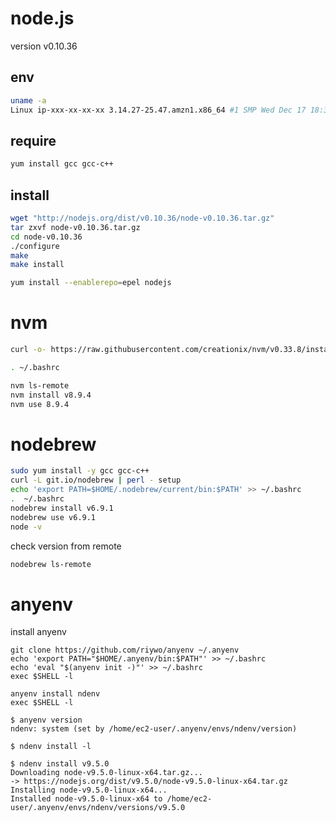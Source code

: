 # node.js

version v0.10.36  
## env
```bash
uname -a
Linux ip-xxx-xx-xx-xx 3.14.27-25.47.amzn1.x86_64 #1 SMP Wed Dec 17 18:36:15 UTC 2014 x86_64 x86_64 x86_64 GNU/Linux
```

## require
```bash
yum install gcc gcc-c++

```

## install

```bash
wget "http://nodejs.org/dist/v0.10.36/node-v0.10.36.tar.gz"
tar zxvf node-v0.10.36.tar.gz
cd node-v0.10.36
./configure
make
make install
```

```bash
yum install --enablerepo=epel nodejs
```


# nvm

```bash
curl -o- https://raw.githubusercontent.com/creationix/nvm/v0.33.8/install.sh | bash

. ~/.bashrc

nvm ls-remote
nvm install v8.9.4
nvm use 8.9.4
```
# nodebrew
```bash
sudo yum install -y gcc gcc-c++
curl -L git.io/nodebrew | perl - setup
echo 'export PATH=$HOME/.nodebrew/current/bin:$PATH' >> ~/.bashrc
.  ~/.bashrc
nodebrew install v6.9.1
nodebrew use v6.9.1
node -v
```
check version from remote
```bash
nodebrew ls-remote
```

# anyenv

install anyenv
```
git clone https://github.com/riywo/anyenv ~/.anyenv
echo 'export PATH="$HOME/.anyenv/bin:$PATH"' >> ~/.bashrc
echo 'eval "$(anyenv init -)"' >> ~/.bashrc
exec $SHELL -l
```
```
anyenv install ndenv
exec $SHELL -l
```
```
$ anyenv version
ndenv: system (set by /home/ec2-user/.anyenv/envs/ndenv/version)
```
```
$ ndenv install -l
```
```
$ ndenv install v9.5.0
Downloading node-v9.5.0-linux-x64.tar.gz...
-> https://nodejs.org/dist/v9.5.0/node-v9.5.0-linux-x64.tar.gz
Installing node-v9.5.0-linux-x64...
Installed node-v9.5.0-linux-x64 to /home/ec2-user/.anyenv/envs/ndenv/versions/v9.5.0
```

